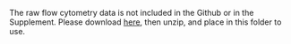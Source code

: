 The raw flow cytometry data is not included in the Github or in the Supplement. Please download [here](https://doi.org/10.5281/zenodo.1035825), then unzip, and place in this folder to use.